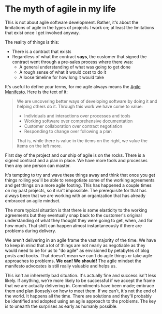 # The myth of agile in my life

This is not about agile software development. Rather, it's about the limitations of agile in the types of projects I work on; at least the limitations that exist once I get involved anyway.

The reality of things is this:

- There is a contract that exists
- Regardless of what the contract **says**, the customer that signed the contract went through a pre-sales process where there was:
  - A general understanding of what was going to get done
  - A rough sense of what it would cost to do it
  - A loose timeline for how long it would take

It's useful to define your terms, for me agile always means the [Agile Manifesto](https://agilemanifesto.org/). Here is the text of it:

>We are uncovering better ways of developing software by doing it and helping others do it. Through this work we have come to value:
>
>- Individuals and interactions over processes and tools
>- Working software over comprehensive documentation
>- Customer collaboration over contract negotiation
>- Responding to change over following a plan
>
>That is, while there is value in the items on the right, we value the items on the left more.

First day of the project and our ship of agile is on the rocks. There is a signed contract and a plan in place. We have more tools and processes then any one person can master.

It's tempting to try and wave these things away and think that once you get things rolling you'll be able to renegotiate some of the working agreements and get things on a more agile footing. This has happened a couple times on my past projects, so it isn't impossible. The prerequisite for that has always been that we are working with an organization that has already embraced an agile mindset.

The more typical situation is that there is some elasticity to the working agreements but they eventually snap back to the customer's original understanding of what they thought they were going to get, when, and for how much. That shift can happen almost instantaneously if there are problems during delivery.

We aren't delivering in an agile frame the vast majority of the time. We have to keep in mind that a lot of things are not nearly as negotiable as they would need to be for us to "do agile" as envisioned by petabytes of blog posts and books. That doesn't mean we can't do agile things or take agile approaches to problems. **We can! We should!** The agile mindset the manifesto advocates is still really valuable and helps us.

This isn't an inherently bad situation. It's actually fine and success isn't less likely. If anything, we're more likely to be successful if we accept the frame that we are actually delivering in. Commitments have been made; embrace them and plan (loosely) on how to meet them. If we can't, it's not the end of the world. It happens all the time. There are solutions and they'll probably be identified and adopted using an agile approach to the problems. The key is to unearth the surprises as early as humanly possible.

